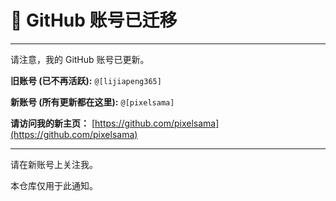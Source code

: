 # 📢 GitHub 账号已迁移

---

请注意，我的 GitHub 账号已更新。

**旧账号 (已不再活跃):** `@[lijiapeng365]`

**新账号 (所有更新都在这里):** `@[pixelsama]`

**请访问我的新主页：** [https://github.com/pixelsama](https://github.com/pixelsama)

---

请在新账号上关注我。

本仓库仅用于此通知。

